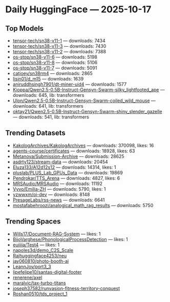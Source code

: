 # Daily HuggingFace — 2025-10-17


## Top Models
- [tensor-tech/sn38-v11-1](https://huggingface.co/tensor-tech/sn38-v11-1) — downloads: 7434
- [tensor-tech/sn38-v11-3](https://huggingface.co/tensor-tech/sn38-v11-3) — downloads: 7430
- [tensor-tech/sn38-v11-2](https://huggingface.co/tensor-tech/sn38-v11-2) — downloads: 7388
- [os-stop/sn38-v11-6](https://huggingface.co/os-stop/sn38-v11-6) — downloads: 5198
- [os-stop/sn38-v11-8](https://huggingface.co/os-stop/sn38-v11-8) — downloads: 5106
- [os-stop/sn38-v11-7](https://huggingface.co/os-stop/sn38-v11-7) — downloads: 5091
- [catjoey/sn38rm4](https://huggingface.co/catjoey/sn38rm4) — downloads: 2865
- [lisin01/d_m15](https://huggingface.co/lisin01/d_m15) — downloads: 1639
- [aniruddhsingh7901/dt-miner-uid4](https://huggingface.co/aniruddhsingh7901/dt-miner-uid4) — downloads: 1577
- [Kioppa/Qwen2.5-0.5B-Instruct-Gensyn-Swarm-silky_lightfooted_ape](https://huggingface.co/Kioppa/Qwen2.5-0.5B-Instruct-Gensyn-Swarm-silky_lightfooted_ape) — downloads: 645, lib: transformers
- [Ulon/Qwen2.5-0.5B-Instruct-Gensyn-Swarm-coiled_wild_mouse](https://huggingface.co/Ulon/Qwen2.5-0.5B-Instruct-Gensyn-Swarm-coiled_wild_mouse) — downloads: 641, lib: transformers
- [oktay21/Qwen2.5-0.5B-Instruct-Gensyn-Swarm-shiny_slender_gazelle](https://huggingface.co/oktay21/Qwen2.5-0.5B-Instruct-Gensyn-Swarm-shiny_slender_gazelle) — downloads: 541, lib: transformers



## Trending Datasets
- [KakologArchives/KakologArchives](https://huggingface.co/KakologArchives/KakologArchives) — downloads: 370098, likes: 16
- [agents-course/certificates](https://huggingface.co/agents-course/certificates) — downloads: 18928, likes: 63
- [Metanova/Submission-Archive](https://huggingface.co/Metanova/Submission-Archive) — downloads: 28625
- [asdrty123/stream-data](https://huggingface.co/asdrty123/stream-data) — downloads: 20454
- [Eluza133/A12d12s12](https://huggingface.co/Eluza133/A12d12s12) — downloads: 14314, likes: 1
- [pluslab/PLUS_Lab_GPUs_Data](https://huggingface.co/pluslab/PLUS_Lab_GPUs_Data) — downloads: 19869
- [Pendrokar/TTS_Arena](https://huggingface.co/Pendrokar/TTS_Arena) — downloads: 4827, likes: 6
- [MRSAudio/MRSAudio](https://huggingface.co/MRSAudio/MRSAudio) — downloads: 11192
- [Vyvo/Emilia-ZH](https://huggingface.co/Vyvo/Emilia-ZH) — downloads: 5790, likes: 1
- [yzwwxm/oi-dev](https://huggingface.co/yzwwxm/oi-dev) — downloads: 8148
- [PresageLabs/rss-news](https://huggingface.co/PresageLabs/rss-news) — downloads: 6641
- [mostafabehroozi/analogical_math_rag_results](https://huggingface.co/mostafabehroozi/analogical_math_rag_results) — downloads: 5750



## Trending Spaces
- [Wills17/Document-RAG-System](https://huggingface.co/Wills17/Document-RAG-System) — likes: 1
- [BijoVarghese/PhonologicalProcessDetection](https://huggingface.co/BijoVarghese/PhonologicalProcessDetection) — likes: 1
- [euiiiia/Test4](https://huggingface.co/euiiiia/Test4) — likes: 1
- [napoles3d/demo_C2S_Scale](https://huggingface.co/napoles3d/demo_C2S_Scale)
- [Rajhuggingface4253/neu](https://huggingface.co/Rajhuggingface4253/neu)
- [jay060810/photo-booth-ai](https://huggingface.co/jay060810/photo-booth-ai)
- [LeannJoy/port3_3](https://huggingface.co/LeannJoy/port3_3)
- [lipefelipe10/santas-digital-footer](https://huggingface.co/lipefelipe10/santas-digital-footer)
- [renerene/axel](https://huggingface.co/renerene/axel)
- [maralvic/tax-turbo-titans](https://huggingface.co/maralvic/tax-turbo-titans)
- [joseph37582/runvasion-fitness-territory-conquest](https://huggingface.co/joseph37582/runvasion-fitness-territory-conquest)
- [Roshan0510/tds_project_1](https://huggingface.co/Roshan0510/tds_project_1)
